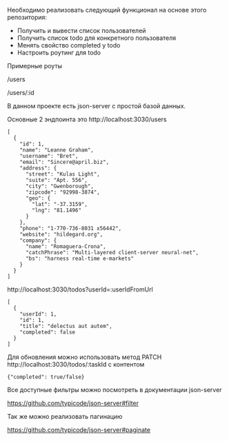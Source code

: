 Необходимо реализовать следующий функционал на основе этого репозитория:

- Получить и вывести список пользователей
- Получить список todo для конкретного пользователя
- Менять свойство completed у todo
- Настроить роутинг для todo

Примерные роуты

/users

/users/:id

В данном проекте есть json-server с простой базой данных.

Основные 2 эндпоинта это 
http://localhost:3030/users
```
[
  {
    "id": 1,
    "name": "Leanne Graham",
    "username": "Bret",
    "email": "Sincere@april.biz",
    "address": {
      "street": "Kulas Light",
      "suite": "Apt. 556",
      "city": "Gwenborough",
      "zipcode": "92998-3874",
      "geo": {
        "lat": "-37.3159",
        "lng": "81.1496"
      }
    },
    "phone": "1-770-736-8031 x56442",
    "website": "hildegard.org",
    "company": {
      "name": "Romaguera-Crona",
      "catchPhrase": "Multi-layered client-server neural-net",
      "bs": "harness real-time e-markets"
    }
  }
]
```

http://localhost:3030/todos?userId=:userIdFromUrl
```
[
  {
    "userId": 1,
    "id": 1,
    "title": "delectus aut autem",
    "completed": false
  }
]
```

Для обновления можно использовать метод PATCH
http://localhost:3030/todos/:taskId
с контентом 
```
{"completed": true/false}
```

Все доступные фильтры можно посмотреть в документации json-server

https://github.com/typicode/json-server#filter

Так же можно реализовать пагинацию

https://github.com/typicode/json-server#paginate
